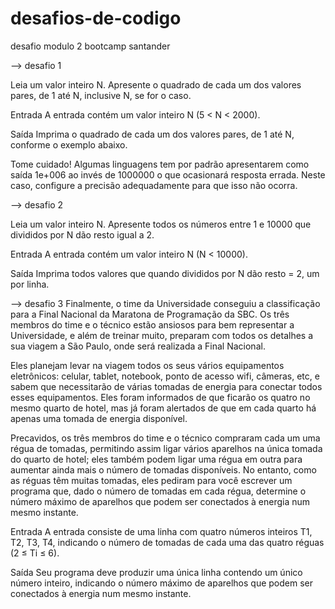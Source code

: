 # desafios-de-codigo
desafio modulo 2 bootcamp santander

--> desafio 1

Leia um valor inteiro N. Apresente o quadrado de cada um dos valores pares, de 1 até N, inclusive N, se for o caso.

Entrada
A entrada contém um valor inteiro N (5 < N < 2000).

Saída
Imprima o quadrado de cada um dos valores pares, de 1 até N, conforme o exemplo abaixo.

Tome cuidado! Algumas linguagens tem por padrão apresentarem como saída 1e+006 ao invés de 1000000 o que ocasionará resposta errada. Neste caso, configure a precisão adequadamente para que isso não ocorra.

--> desafio 2

Leia um valor inteiro N. Apresente todos os números entre 1 e 10000 que divididos por N dão resto igual a 2.

Entrada
A entrada contém um valor inteiro N (N < 10000).

Saída
Imprima todos valores que quando divididos por N dão resto = 2, um por linha.

--> desafio 3
Finalmente, o time da Universidade conseguiu a classificação para a Final Nacional da Maratona de Programação da SBC. Os três membros do time e o técnico estão ansiosos para bem representar a Universidade, e além de treinar muito, preparam com todos os detalhes a sua viagem a São Paulo, onde será realizada a Final Nacional.

Eles planejam levar na viagem todos os seus vários equipamentos eletrônicos: celular, tablet, notebook, ponto de acesso wifi, câmeras, etc, e sabem que necessitarão de várias tomadas de energia para conectar todos esses equipamentos. Eles foram informados de que ficarão os quatro no mesmo quarto de hotel, mas já foram alertados de que em cada quarto há apenas uma tomada de energia disponível.

Precavidos, os três membros do time e o técnico compraram cada um uma régua de tomadas, permitindo assim ligar vários aparelhos na única tomada do quarto de hotel; eles também podem ligar uma régua em outra para aumentar ainda mais o número de tomadas disponíveis. No entanto, como as réguas têm muitas tomadas, eles pediram para você escrever um programa que, dado o número de tomadas em cada régua, determine o número máximo de aparelhos que podem ser conectados à energia num mesmo instante.

Entrada
A entrada consiste de uma linha com quatro números inteiros T1, T2, T3, T4, indicando o número de tomadas de cada uma das quatro réguas (2 ≤ Ti ≤ 6).

Saída
Seu programa deve produzir uma única linha contendo um único número inteiro, indicando o número máximo de aparelhos que podem ser conectados à energia num mesmo instante.
